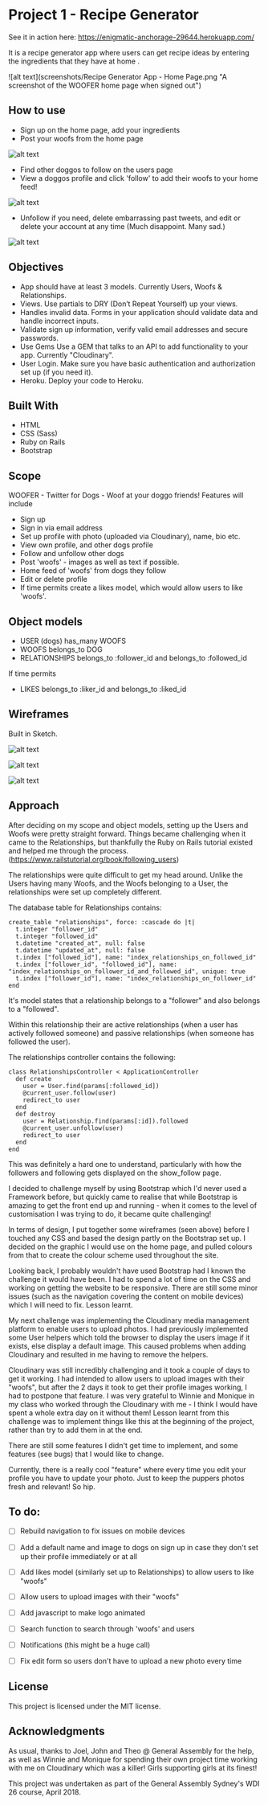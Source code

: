 # Project 1 - Recipe Generator

See it in action here: https://enigmatic-anchorage-29644.herokuapp.com/


It is a recipe generator app where users can get recipe ideas by entering the ingredients that they have at home .

![alt text](screenshots/Recipe Generator App - Home Page.png "A screenshot of the WOOFER home page when signed out")

## How to use
- Sign up on the home page, add your ingredients 
- Post your woofs from the home page

![alt text](screenshots/signedin-homepage.png "A screenshot of the WOOFER home page when signed in")

- Find other doggos to follow on the users page
- View a doggos profile and click 'follow' to add their woofs to your home feed!

![alt text](screenshots/usershow.png "A screenshot of the WOOFER show user page")

- Unfollow if you need, delete embarrassing past tweets, and edit or delete your account at any time (Much disappoint. Many sad.)

![alt text](screenshots/useredit.png "A screenshot of the WOOFER edit user page")

## Objectives
- App should have at least 3 models. Currently Users, Woofs & Relationships.
- Views. Use partials to DRY (Don’t Repeat Yourself) up your views.
- Handles invalid data. Forms in your application should validate data and handle incorrect inputs.
- Validate sign up information, verify valid email addresses and secure passwords.
- Use Gems Use a GEM that talks to an API to add functionality to your app. Currently "Cloudinary".
- User Login. Make sure you have basic authentication and authorization set up (if you need it).
- Heroku. Deploy your code to Heroku.

## Built With
- HTML
- CSS (Sass)
- Ruby on Rails
- Bootstrap

## Scope
WOOFER - Twitter for Dogs - Woof at your doggo friends!
Features will include
- Sign up
- Sign in via email address
- Set up profile with photo (uploaded via Cloudinary), name, bio etc.
- View own profile, and other dogs profile
- Follow and unfollow other dogs
- Post 'woofs' - images as well as text if possible.
- Home feed of 'woofs' from dogs they follow
- Edit or delete profile
- If time permits create a likes model, which would allow users to like 'woofs'.

## Object models
- USER (dogs) has_many WOOFS
- WOOFS belongs_to DOG
- RELATIONSHIPS belongs_to :follower_id and belongs_to :followed_id

If time permits
- LIKES belongs_to :liker_id and belongs_to :liked_id

## Wireframes
Built in Sketch.

![alt text](wireframes/home-loggedout.png "Wireframe - Home Logged Out")

![alt text](wireframes/home-loggedin.png "Wireframe - Home Logged In")

![alt text](wireframes/profile.png "Wireframe - Profile Show")

## Approach
After deciding on my scope and object models, setting up the Users and Woofs were pretty straight forward. Things became challenging when it came to the Relationships, but thankfully the Ruby on Rails tutorial existed and helped me through the process. (https://www.railstutorial.org/book/following_users)

The relationships were quite difficult to get my head around. Unlike the Users having many Woofs, and the Woofs belonging to a User, the relationships were set up completely different.

The database table for Relationships contains:

```
create_table "relationships", force: :cascade do |t|
  t.integer "follower_id"
  t.integer "followed_id"
  t.datetime "created_at", null: false
  t.datetime "updated_at", null: false
  t.index ["followed_id"], name: "index_relationships_on_followed_id"
  t.index ["follower_id", "followed_id"], name: "index_relationships_on_follower_id_and_followed_id", unique: true
  t.index ["follower_id"], name: "index_relationships_on_follower_id"
end
```

It's model states that a relationship belongs to a "follower" and also belongs to a "followed".

Within this relationship their are active relationships (when a user has actively followed someone) and passive relationships (when someone has followed the user).

The relationships controller contains the following:

```
class RelationshipsController < ApplicationController
  def create
    user = User.find(params[:followed_id])
    @current_user.follow(user)
    redirect_to user
  end
  def destroy
    user = Relationship.find(params[:id]).followed
    @current_user.unfollow(user)
    redirect_to user
  end
end
```

This was definitely a hard one to understand, particularly with how the followers and following gets displayed on the show_follow page.


I decided to challenge myself by using Bootstrap which I'd never used a Framework before, but quickly came to realise that while Bootstrap is amazing to get the front end up and running - when it comes to the level of customisation I was trying to do, it became quite challenging!

In terms of design, I put together some wireframes (seen above) before I touched any CSS and based the design partly on the Bootstrap set up. I decided on the graphic I would use on the home page, and pulled colours from that to create the colour scheme used throughout the site.

Looking back, I probably wouldn't have used Bootstrap had I known the challenge it would have been. I had to spend a lot of time on the CSS and working on getting the website to be responsive. There are still some minor issues (such as the navigation covering the content on mobile devices) which I will need to fix. Lesson learnt.


My next challenge was implementing the Cloudinary media management platform to enable users to upload photos. I had previously implemented some User helpers which told the browser to display the users image if it exists, else display a default image. This caused problems when adding Cloudinary and resulted in me having to remove the helpers.

Cloudinary was still incredibly challenging and it took a couple of days to get it working. I had intended to allow users to upload images with their "woofs", but after the 2 days it took to get their profile images working, I had to postpone that feature. I was very grateful to Winnie and Monique in my class who worked through the Cloudinary with me - I think I would have spent a whole extra day on it without them! Lesson learnt from this challenge was to implement things like this at the beginning of the project, rather than try to add them in at the end.

There are still some features I didn't get time to implement, and some features (see bugs) that I would like to change.

Currently, there is a really cool "feature" where every time you edit your profile you have to update your photo. Just to keep the puppers photos fresh and relevant! So hip.


## To do:
- [ ] Rebuild navigation to fix issues on mobile devices
- [ ] Add a default name and image to dogs on sign up in case they don't set up their profile immediately or at all
- [ ] Add likes model (similarly set up to Relationships) to allow users to like "woofs"
- [ ] Allow users to upload images with their "woofs"
- [ ] Add javascript to make logo animated
- [ ] Search function to search through 'woofs' and users
- [ ] Notifications (this might be a huge call)
- [ ] Fix edit form so users don't have to upload a new photo every time


## License
This project is licensed under the MIT license.

## Acknowledgments
As usual, thanks to Joel, John and Theo @ General Assembly for the help, as well as Winnie and Monique for spending their own project time working with me on Cloudinary which was a killer! Girls supporting girls at its finest!

This project was undertaken as part of the General Assembly Sydney's WDI 26 course, April 2018.
